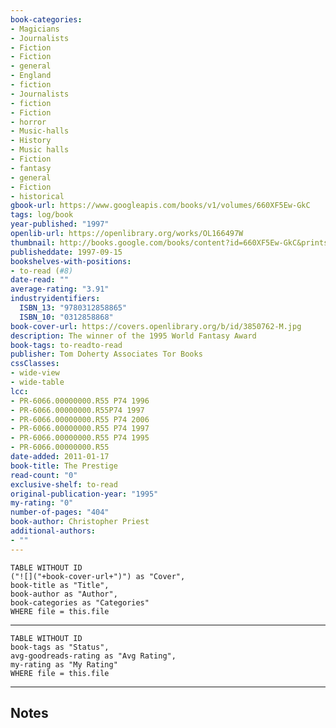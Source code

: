 ```yaml
---
book-categories:
- Magicians
- Journalists
- Fiction
- Fiction
- general
- England
- fiction
- Journalists
- fiction
- Fiction
- horror
- Music-halls
- History
- Music halls
- Fiction
- fantasy
- general
- Fiction
- historical
gbook-url: https://www.googleapis.com/books/v1/volumes/660XF5Ew-GkC
tags: log/book
year-published: "1997"
openlib-url: https://openlibrary.org/works/OL166497W
thumbnail: http://books.google.com/books/content?id=660XF5Ew-GkC&printsec=frontcover&img=1&zoom=1&edge=curl&source=gbs_api
publisheddate: 1997-09-15
bookshelves-with-positions:
- to-read (#8)
date-read: ""
average-rating: "3.91"
industryidentifiers:
  ISBN_13: "9780312858865"
  ISBN_10: "0312858868"
book-cover-url: https://covers.openlibrary.org/b/id/3850762-M.jpg
description: The winner of the 1995 World Fantasy Award
book-tags: to-readto-read
publisher: Tom Doherty Associates Tor Books
cssClasses:
- wide-view
- wide-table
lcc:
- PR-6066.00000000.R55 P74 1996
- PR-6066.00000000.R55P74 1997
- PR-6066.00000000.R55 P74 2006
- PR-6066.00000000.R55 P74 1997
- PR-6066.00000000.R55 P74 1995
- PR-6066.00000000.R55
date-added: 2011-01-17
book-title: The Prestige
read-count: "0"
exclusive-shelf: to-read
original-publication-year: "1995"
my-rating: "0"
number-of-pages: "404"
book-author: Christopher Priest
additional-authors:
- ""
---
```


```dataview
TABLE WITHOUT ID
("![]("+book-cover-url+")") as "Cover",
book-title as "Title",
book-author as "Author",
book-categories as "Categories"
WHERE file = this.file
```
---
```dataview
TABLE WITHOUT ID
book-tags as "Status",
avg-goodreads-rating as "Avg Rating",
my-rating as "My Rating"
WHERE file = this.file
```
---
## Notes


